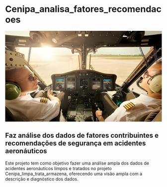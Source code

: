 # Cenipa_analisa_fatores_recomendacoes
![Imagem de Aviao](https://github.com/jairobernardesjunior/Cenipa_analisa_fatores_recomendacoes/blob/main/aviao4.jpg)
 
## Faz análise dos dados de fatores contribuintes e recomendações de segurança em acidentes aeronáuticos

Este projeto tem como objetivo fazer uma análise ampla dos dados de acidentes aeronáuticos limpos e tratados no projeto Cenipa_limpa_trata_armazena, oferecendo uma visão ampla com a descrição e diagnóstico dos dados.
